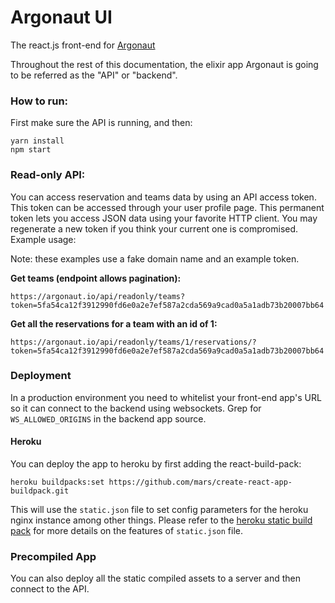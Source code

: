 # Argonaut UI

The react.js front-end for [Argonaut](https://github.com/qubbit/argonaut)

Throughout the rest of this documentation, the elixir app Argonaut is going to be referred as the "API" or "backend".

### How to run:

First make sure the API is running, and then:

```
yarn install
npm start
```

### Read-only API:

You can access reservation and teams data by using an API access token. This token can be accessed through your user profile page. This permanent token lets you access JSON data using your favorite HTTP client. You may regenerate a new token if you think your current one is compromised. Example usage:

Note: these examples use a fake domain name and an example token.

**Get teams (endpoint allows pagination):**

```
https://argonaut.io/api/readonly/teams?token=5fa54ca12f3912990fd6e0a2e7ef587a2cda569a9cad0a5a1adb73b20007bb64
```

**Get all the reservations for a team with an id of 1:**

```
https://argonaut.io/api/readonly/teams/1/reservations/?token=5fa54ca12f3912990fd6e0a2e7ef587a2cda569a9cad0a5a1adb73b20007bb64
```


### Deployment

In a production environment you need to whitelist your front-end app's URL so it can connect to the backend using websockets. Grep for `WS_ALLOWED_ORIGINS` in the backend app source.

#### Heroku
You can deploy the app to heroku by first adding the react-build-pack:

```
heroku buildpacks:set https://github.com/mars/create-react-app-buildpack.git
```

This will use the `static.json` file to set config parameters for the heroku nginx instance among other things. Please refer to the [heroku static build pack](https://github.com/heroku/heroku-buildpack-static) for more details on the features of `static.json` file.

### Precompiled App
You can also deploy all the static compiled assets to a server and then connect to the API.

